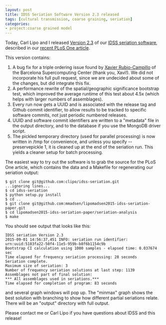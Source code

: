 ```yaml
---
layout: post
title: IDSS Seriation Software Version 2.3 released
tags: [cultural transmission, coarse graining, seriation]
categories: 
- project:coarse grained model
---
```


Today, Carl Lipo and I released [Version 2.3](https://github.com/clipo/idss-seriation/releases/tag/v2.3) of our [IDSS seriation software](https://github.com/clipo/idss-seriation), described in our [recent PLoS One article](http://journals.plos.org/plosone/article?id=10.1371/journal.pone.0124942).  

This version contains:

1.  A bug fix for a triple ordering issue found by [Xavier Rubio-Campillo](http://bsc-es.academia.edu/XavierRubio) of the Barcelona Supercomputing Center (thank you, Xavi!).  We did not incorporate his full pull request, since we are undecided about some of the changes, but did integrate this fix.
1.  A performance rewrite of the spatial/geographic significance bootstrap test, which improved the average runtime of this test about 4.5x (which helps with larger numbers of assemblages).
1.  Every run now gets a UUID and is associated with the release tag and Github commit identifier, to allow results to be tracked to specific software commits, not just periodic numbered releases.
1.  UUID and software commit identifiers are written to a "metadata" file in the output directory, and to the database if you use the MongoDB driver script.
1.  The pickled temporary directory (used for parallel processing) is now written in /tmp for convenience, and unless you specify --preservepickle 1, it is cleaned up at the end of the seriation run.  This yields a cleaner setup for batch processing. 

The easiest way to try out the software is to grab the source for the PLoS One article, which contains the data and a Makefile for regenerating our seriation output:

```shell
$ git clone git@github.com:clipo/idss-seriation.git
...ignoring lines...
$ cd idss-seriation
$ python setup.py install
$ cd ..
$ git clone git@github.com:mmadsen/lipomadsen2015-idss-seriation-paper.git
$ cd lipomadsen2015-idss-seriation-paper/seriation-analysis
$ make
```

You should see output that looks like this:

```shell
IDSS seriation Version 2.3
2015-09-01 14:56:37,451 INFO: seriation run identifier: urn:uuid:5183fa22-50f4-11e5-959b-b8f6b1154c9b
Bootstrap CI calculation using 1000 samples - elapsed time: 0.037674 sec
Time elapsed for frequency seriation processing: 28 seconds
Seriation complete.
Maximum size of seriation: 3
Number of frequency seriation solutions at last step: 1139
Assemblages not part of final solution:
*** All assemblages used in seriations.***
Time elapsed for completion of program: 83 seconds
```
and several graph windows will pop up.  The "minmax" graph shows the best solution with branching to show how different partial seriations relate.  There will be an "output" directory with full output.  

Please contact me or Carl Lipo if you have questions about IDSS and this release!
